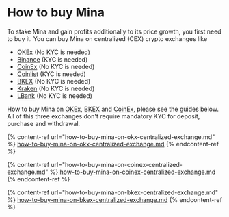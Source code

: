 # How to buy Mina

To stake Mina and gain profits additionally to its price growth, you first need to buy it. You can buy Mina on centralized (CEX) crypto exchanges like

* [OKEx](https://www.okex.com/join/2995542) (No KYC is needed)
* [Binance](https://www.binance.com/en) (KYC is needed)
* [CoinEx](https://www.coinex.com/register?refer\_code=dxskr) (No KYC is needed)
* [Coinlist](https://coinlist.co/) (KYC is needed)
* [BKEX](https://www.bkex.com/register/TIUUYZG8) (No KYC is needed)
* [Kraken](https://www.kraken.com/) (No KYC is needed)
* [LBank](https://www.lbank.info/invitevip?icode=DCLX\&lange=en-US) (No KYC is needed)

How to buy Mina on [OKEx](https://www.okex.com/join/2995542), [BKEX](https://www.bkex.com/register/TIUUYZG8) and [CoinEx](https://www.coinex.com/register?refer\_code=dxskr), please see the guides below. All of this three exchanges don't require mandatory KYC for deposit, purchase and withdrawal.

{% content-ref url="how-to-buy-mina-on-okx-centralized-exchange.md" %}
[how-to-buy-mina-on-okx-centralized-exchange.md](how-to-buy-mina-on-okx-centralized-exchange.md)
{% endcontent-ref %}

{% content-ref url="how-to-buy-mina-on-coinex-centralized-exchange.md" %}
[how-to-buy-mina-on-coinex-centralized-exchange.md](how-to-buy-mina-on-coinex-centralized-exchange.md)
{% endcontent-ref %}

{% content-ref url="how-to-buy-mina-on-bkex-centralized-exchange.md" %}
[how-to-buy-mina-on-bkex-centralized-exchange.md](how-to-buy-mina-on-bkex-centralized-exchange.md)
{% endcontent-ref %}
